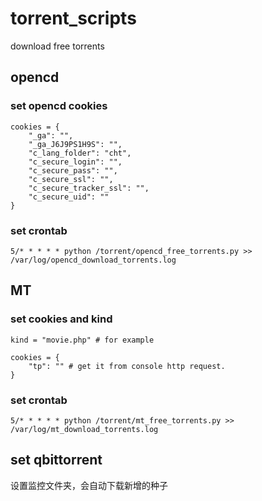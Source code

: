 # torrent_scripts
download free torrents

## opencd
### set opencd cookies
```
cookies = {
    "_ga": "",
    "_ga_J6J9PS1H9S": "",
    "c_lang_folder": "cht",
    "c_secure_login": "",
    "c_secure_pass": "",
    "c_secure_ssl": "",
    "c_secure_tracker_ssl": "",
    "c_secure_uid": ""
}
```

### set crontab
```
5/* * * * * python /torrent/opencd_free_torrents.py >> /var/log/opencd_download_torrents.log
```

## MT
### set cookies and kind
```
kind = "movie.php" # for example

cookies = {
    "tp": "" # get it from console http request.
}          
```

### set crontab
```
5/* * * * * python /torrent/mt_free_torrents.py >> /var/log/mt_download_torrents.log
```

## set qbittorrent
设置监控文件夹，会自动下载新增的种子
